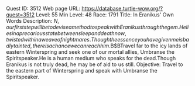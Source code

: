 Quest ID: 3512
Web page URL: https://database.turtle-wow.org/?quest=3512
Level: 55
Min Level: 48
Race: 1791
Title: In Eranikus' Own Words
Description: $N, our first step will be to devise a method to speak with Eranikus through the gem.He lies in a precarious state between sleep and death now, twisted within a weave of nightmares.Though the essence you have given me is badly tainted, there is a chance we can reach him.$B$BTravel far to the icy lands of eastern Winterspring and seek one of our mortal allies, Umbranse the Spiritspeaker.He is a human medium who speaks for the dead.Though Eranikus is not truly dead, he may be of aid to us still.
Objective: Travel to the eastern part of Winterspring and speak with Umbranse the Spiritspeaker.
